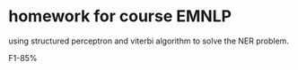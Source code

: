 homework for course EMNLP
====================================

using structured perceptron and viterbi algorithm to solve the NER problem.

F1-85%